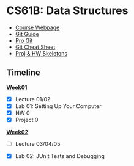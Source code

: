 # CS61B: Data Structures
 - [Course Webpage](https://fa22.datastructur.es/)
 - [Git Guide](https://fa22.datastructur.es/materials/guides/git/)
 - [Pro Git](https://git-scm.com/book/en/v2)
 - [Git Cheat Sheet](https://education.github.com/git-cheat-sheet-education.pdf)
 - [Proj & HW Skeletons](https://github.com/Berkeley-CS61B/skeleton-fa22)

## Timeline
**[Week01](https://github.com/sscheng25/CS61B/tree/master/week01)**
 - [x] Lecture 01/02
 - [x] Lab 01: Setting Up Your Computer 
 - [x] HW 0
 - [x] Project 0

 **[Week02](https://github.com/sscheng25/CS61B/tree/master/week02)**
 - [ ] Lecture 03/04/05
 - [x] Lab 02: JUnit Tests and Debugging

